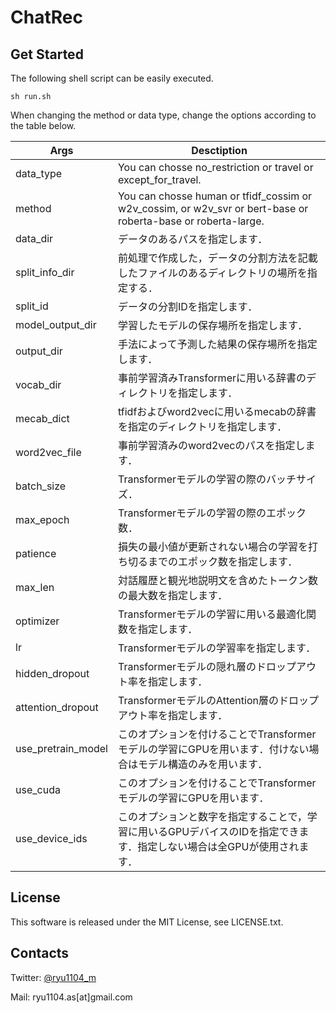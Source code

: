 # ChatRec

## Get Started

The following shell script can be easily executed.

```
sh run.sh
```

When changing the method or data type, change the options according to the table below.

| Args               | Desctiption                                                                                                            |
| ------------------ | ---------------------------------------------------------------------------------------------------------------------- |
| data_type          | You can chosse no_restriction or travel or except_for_travel.                                                          |
| method             | You can chosse human or tfidf_cossim or w2v_cossim, or w2v_svr or bert-base or roberta-base or roberta-large.         |
| data_dir           | データのあるパスを指定します．                                                                                         |
| split_info_dir     | 前処理で作成した，データの分割方法を記載したファイルのあるディレクトリの場所を指定する．                               |
| split_id           | データの分割IDを指定します．                                                                                           |
| model_output_dir   | 学習したモデルの保存場所を指定します．                                                                                 |
| output_dir         | 手法によって予測した結果の保存場所を指定します．                                                                       |
| vocab_dir          | 事前学習済みTransformerに用いる辞書のディレクトリを指定します．                                                        |
| mecab_dict         | tfidfおよびword2vecに用いるmecabの辞書を指定のディレクトリを指定します．                                               |
| word2vec_file      | 事前学習済みのword2vecのパスを指定します．                                                                             |
| batch_size         | Transformerモデルの学習の際のバッチサイズ．                                                                            |
| max_epoch          | Transformerモデルの学習の際のエポック数．                                                                              |
| patience           | 損失の最小値が更新されない場合の学習を打ち切るまでのエポック数を指定します．                                           |
| max_len            | 対話履歴と観光地説明文を含めたトークン数の最大数を指定します．                                                         |
| optimizer          | Transformerモデルの学習に用いる最適化関数を指定します．                                                                |
| lr                 | Transformerモデルの学習率を指定します．                                                                                |
| hidden_dropout     | Transformerモデルの隠れ層のドロップアウト率を指定します．                                                              |
| attention_dropout  | TransformerモデルのAttention層のドロップアウト率を指定します．                                                         |
| use_pretrain_model | このオプションを付けることでTransformerモデルの学習にGPUを用います．付けない場合はモデル構造のみを用います．           |
| use_cuda           | このオプションを付けることでTransformerモデルの学習にGPUを用います．                                                   |
| use_device_ids     | このオプションと数字を指定することで，学習に用いるGPUデバイスのIDを指定できます．指定しない場合は全GPUが使用されます． |

## License
This software is released under the MIT License, see LICENSE.txt.

## Contacts

Twitter: [@ryu1104_m](https://twitter.com/ryu1104_m)

Mail: ryu1104.as[at]gmail.com
